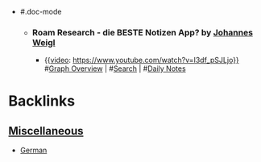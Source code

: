 - #.doc-mode
    - ### Roam Research - die BESTE Notizen App? by [Johannes Weigl](<Johannes Weigl.md>)
        - {{[video](<video.md>): https://www.youtube.com/watch?v=I3df_pSJLjo}}
#[Graph Overview](<Graph Overview.md>) | #[Search](<Search.md>) | #[Daily Notes](<Daily Notes.md>)

# Backlinks
## [Miscellaneous](<Miscellaneous.md>)
- [German](<German.md>)

